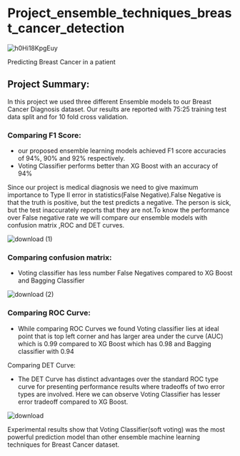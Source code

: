 # Project_ensemble_techniques_breast_cancer_detection
![h0Hi18KpgEuy](https://user-images.githubusercontent.com/108978683/202143545-e72e5146-afc0-4d83-b008-40ea15901068.jpg)

Predicting Breast Cancer in a patient 

## Project Summary:

In this project we used three different Ensemble models to our Breast Cancer Diagnosis dataset. Our results are reported with 75:25 training test data split and for 10 fold cross validation.

### Comparing F1 Score:
* our proposed ensemble learning models achieved F1 score accuracies of 94%, 90% and 92% respectively.
* Voting Classifier performs better than XG Boost with an accuracy of 94%

Since our project is medical diagnosis we need to give maximum importance to Type II error in statistics(False Negative).False Negative is that the truth is positive, but the test predicts a negative. The person is sick, but the test inaccurately reports that they are not.To know the performance over False negative rate we will compare our ensemble models with confusion matrix ,ROC and DET curves.

![download (1)](https://user-images.githubusercontent.com/108978683/202146712-096588ff-32ab-4e7f-a17f-6b5db79e0592.png)

### Comparing confusion matrix:
* Voting classifier has less number False Negatives compared to XG Boost and Bagging Classifier

![download (2)](https://user-images.githubusercontent.com/108978683/202146911-ab738360-9ab2-4afc-8884-9c0d3a874006.png)

### Comparing ROC Curve:
* While comparing ROC Curves we found Voting classifier lies at ideal point that is top left corner and has larger area under the curve (AUC) which is 0.99 compared to XG Boost which has 0.98 and Bagging classifier with 0.94

Comparing DET Curve:
* The DET Curve has distinct advantages over the standard ROC type curve for presenting performance results where tradeoffs of two error types are involved. Here we can observe Voting Classifier has lesser error tradeoff compared to XG Boost.

![download](https://user-images.githubusercontent.com/108978683/202146488-92db522b-54d8-45f1-a994-2cc6f2bc8e3f.png)

Experimental results show that Voting Classifier(soft voting) was the most powerful prediction model than other ensemble machine learning techniques for Breast Cancer dataset.
